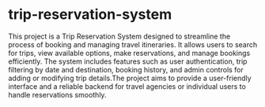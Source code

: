 # trip-reservation-system

This project is a Trip Reservation System designed to streamline the process of booking and managing travel itineraries. It allows users to search for trips, view available options, make reservations, and manage bookings efficiently. The system includes features such as user authentication, trip filtering by date and destination, booking history, and admin controls for adding or modifying trip details.The project aims to provide a user-friendly interface and a reliable backend for travel agencies or individual users to handle reservations smoothly.
